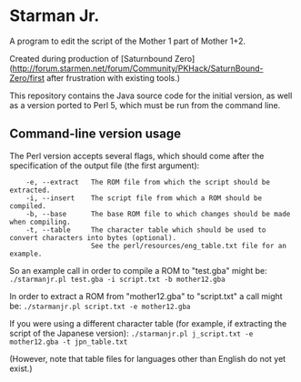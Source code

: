 Starman Jr.
===========

A program to edit the script of the Mother 1 part of Mother 1+2.

Created during production of [Saturnbound Zero](http://forum.starmen.net/forum/Community/PKHack/SaturnBound-Zero/first after frustration with existing tools.)

This repository contains the Java source code for the initial version, as well as a version ported to Perl 5, which must be run from the command line.

Command-line version usage
--------------------------

The Perl version accepts several flags, which should come after the specification of the output file (the first argument):

```
    -e, --extract   The ROM file from which the script should be extracted.
    -i, --insert    The script file from which a ROM should be compiled.
    -b, --base      The base ROM file to which changes should be made when compiling.
    -t, --table     The character table which should be used to convert characters into bytes (optional).
                    See the perl/resources/eng_table.txt file for an example.
```

So an example call in order to compile a ROM to "test.gba" might be:
`./starmanjr.pl test.gba -i script.txt -b mother12.gba`

In order to extract a ROM from "mother12.gba" to "script.txt" a call might be:
`./starmanjr.pl script.txt -e mother12.gba`

If you were using a different character table (for example, if extracting the script of the Japanese version):
`./starmanjr.pl j_script.txt -e mother12.gba -t jpn_table.txt`

(However, note that table files for languages other than English do not yet exist.)
